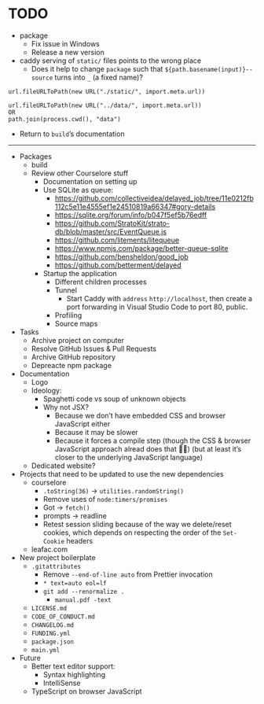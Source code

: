 # TODO

- package
  - Fix issue in Windows
  - Release a new version
- caddy serving of `static/` files points to the wrong place
  - Does it help to change `package` such that `${path.basename(input)}--source` turns into `_` (a fixed name)?
```
url.fileURLToPath(new URL("./static/", import.meta.url))

url.fileURLToPath(new URL("../data/", import.meta.url))
OR
path.join(process.cwd(), "data")
```
- Return to `build`’s documentation

---

- Packages
  - build
  - Review other Courselore stuff
    - Documentation on setting up
    - Use SQLite as queue:
      - https://github.com/collectiveidea/delayed_job/tree/11e0212fb112c5e11e4555ef1e24510819a66347#gory-details
      - https://sqlite.org/forum/info/b047f5ef5b76edff
      - https://github.com/StratoKit/strato-db/blob/master/src/EventQueue.js
      - https://github.com/litements/litequeue
      - https://www.npmjs.com/package/better-queue-sqlite
      - https://github.com/bensheldon/good_job
      - https://github.com/betterment/delayed
    - Startup the application
      - Different children processes
      - Tunnel
        - Start Caddy with `address` `http://localhost`, then create a port forwarding in Visual Studio Code to port 80, public.
      - Profiling
      - Source maps
- Tasks
  - Archive project on computer
  - Resolve GitHub Issues & Pull Requests
  - Archive GitHub repository
  - Depreacte npm package
- Documentation
  - Logo
  - Ideology:
    - Spaghetti code vs soup of unknown objects
    - Why not JSX?
      - Because we don’t have embedded CSS and browser JavaScript either
      - Because it may be slower
      - Because it forces a compile step (though the CSS & browser JavaScript approach alread does that 🤷‍♂️) (but at least it’s closer to the underlying JavaScript language)
  - Dedicated website?
- Projects that need to be updated to use the new dependencies
  - courselore
    - `.toString(36)` → `utilities.randomString()`
    - Remove uses of `node:timers/promises`
    - Got → `fetch()`
    - prompts → readline
    - Retest session sliding because of the way we delete/reset cookies, which depends on respecting the order of the `Set-Cookie` headers
  - leafac.com
- New project boilerplate
  - `.gitattributes`
    - Remove `--end-of-line auto` from Prettier invocation
    - `* text=auto eol=lf`
    - `git add --renormalize .`
      - `manual.pdf	-text`
  - `LICENSE.md`
  - `CODE_OF_CONDUCT.md `
  - `CHANGELOG.md`
  - `FUNDING.yml`
  - `package.json`
  - `main.yml`
- Future
  - Better text editor support:
    - Syntax highlighting
    - IntelliSense
  - TypeScript on browser JavaScript
